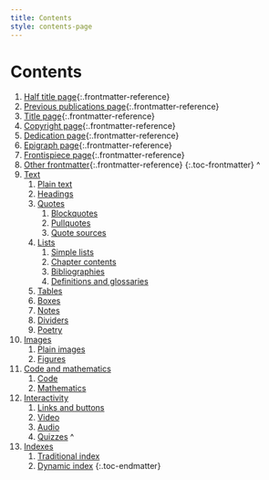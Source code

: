 ```yaml
---
title: Contents
style: contents-page
---
```


# Contents

1.	[Half title page](00-01-halftitle-page.html){:.frontmatter-reference}
1.	[Previous publications page](00-02-previous-publications-page.html){:.frontmatter-reference}
1.	[Title page](00-03-title-page.html){:.frontmatter-reference}
1.	[Copyright page](00-04-copyright-page.html){:.frontmatter-reference}
1.	[Dedication page](00-06-dedication-page.html){:.frontmatter-reference}
1.	[Epigraph page](00-07-epigraph-page.html){:.frontmatter-reference}
1.	[Frontispiece page](00-08-frontispiece-page.html){:.frontmatter-reference}
1.	[Other frontmatter](00-09-frontmatter.html){:.frontmatter-reference}
{:.toc-frontmatter}
^
1.	[Text](01-00.html#prose)
	1.	[Plain text](01-01.html#text)
	1.	[Headings](01-02.html#headings)
	1.	[Quotes](01-03.html#quotes)
		1.	[Blockquotes](01-03.html#blockquotes)
		1.	[Pullquotes](01-03.html#pullquotes)
		1.	[Quote sources](01-03.html#quote-sources)
	1.	[Lists](01-04.html#lists)
		1.	[Simple lists](01-04.html#simple-lists)
		1.	[Chapter contents](01-04.html#chapter-contents)
		1.	[Bibliographies](01-04.html#bibliographies)
		1.	[Definitions and glossaries](01-04.html#definitions-and-glossaries)
	1.	[Tables](01-05.html#tables)
	1.	[Boxes](01-06.html#boxes)
	1.	[Notes](01-07.html#notes)
	1.	[Dividers](01-08.html#dividers)
	1.	[Poetry](01-09.html#poetry)
1.	[Images](02-00.html#images)
	1.	[Plain images](02-01.html#plain-images)
	1.	[Figures](02-02.html#figures)
1.	[Code and mathematics](03-00.html#code-and-mathematics)
	1.	[Code](03-01.html#code)
	1.	[Mathematics](03-02.html#mathematics)
1.	[Interactivity](04-00.html#interactivity)
	1.	[Links and buttons](04-01.html#links-and-buttons)
	1.	[Video](04-02.html#video)
	1.	[Audio](04-03.html#audio)
	1.	[Quizzes](04-04.html#quizzes)
^
1.	[Indexes](10-00.html#indexes)
	1.	[Traditional index](10-01.html#traditional-index)
	1.	[Dynamic index](10-01.html#dynamic-index)
{:.toc-endmatter}
